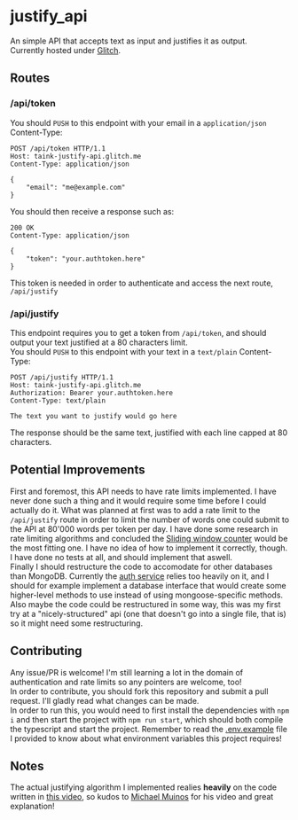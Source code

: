 # justify_api
An simple API that accepts text as input and justifies it as output.  
Currently hosted under [Glitch](https://taink-justify-api.glitch.me/).

## Routes
### /api/token
You should `PUSH` to this endpoint with your email in a `application/json` Content-Type:
```http
POST /api/token HTTP/1.1
Host: taink-justify-api.glitch.me
Content-Type: application/json

{
    "email": "me@example.com"
}
```
You should then receive a response such as:
```http
200 OK
Content-Type: application/json

{
    "token": "your.authtoken.here"
}
```
This token is needed in order to authenticate and access the next route, `/api/justify`
### /api/justify
This endpoint requires you to get a token from `/api/token`, and should output your text justified at a 80 characters limit.  
You should `PUSH` to this endpoint with your text in a `text/plain` Content-Type:
```http
POST /api/justify HTTP/1.1
Host: taink-justify-api.glitch.me
Authorization: Bearer your.authtoken.here
Content-Type: text/plain

The text you want to justify would go here
```
The response should be the same text, justified with each line capped at 80 characters.

## Potential Improvements
First and foremost, this API needs to have rate limits implemented. I have never done such a thing and it would require some time before I could actually do it.
What was planned at first was to add a rate limit to the `/api/justify` route in order to limit the number of words one could submit to the API at 80'000 words
per token per day. I have done some research in rate limiting algorithms and concluded the [Sliding window counter](https://blog.logrocket.com/rate-limiting-node-js/)
would be the most fitting one. I have no idea of how to implement it correctly, though.  
I have done no tests at all, and should implement that aswell.  
Finally I should restructure the code to accomodate for other databases than MongoDB.
Currently the [auth service](https://github.com/Taink/justify_api/blob/master/src/services/auth.ts) relies too heavily on it,
and I should for example implement a database interface that would create some higher-level methods to use instead of using mongoose-specific methods.  
Also maybe the code could be restructured in some way, this was my first try at a "nicely-structured" api (one that doesn't go into a single file, that is)
so it might need some restructuring.

## Contributing
Any issue/PR is welcome! I'm still learning a lot in the domain of authentication and rate limits so any pointers are welcome, too!  
In order to contribute, you should fork this repository and submit a pull request. I'll gladly read what changes can be made.  
In order to run this, you would need to first install the dependencies with `npm i` and then start the project with `npm run start`, which should
both compile the typescript and start the project.
Remember to read the [.env.example](https://github.com/Taink/justify_api/blob/master/.env.example) file I provided to know about what environment
variables this project requires!

## Notes
The actual justifying algorithm I implemented realies **heavily** on the code written in [this video](https://youtu.be/GqXlEbFVTXY), so kudos to
[Michael Muinos](https://github.com/MichaelMuinos) for his video and great explanation!
